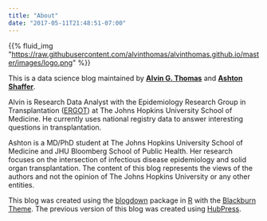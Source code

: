 ```yaml
---
title: "About"
date: "2017-05-11T21:48:51-07:00"
---
```


{{% fluid_img "https://raw.githubusercontent.com/alvinthomas/alvinthomas.github.io/master/images/logo.png" %}}


This is a data science blog maintained by [**Alvin G. Thomas**](https://github.com/alvinthomas) and [**Ashton Shaffer**](https://github.com/ashtonashaffer). 

Alvin is Research Data Analyst with the Epidemiology Research Group in Transplantation ([ERGOT](https://transplantepi.org/)) at The Johns Hopkins University School of Medicine. He currently uses national registry data to answer interesting questions in transplantation.

Ashton is a MD/PhD student at The Johns Hopkins University School of Medicine and JHU Bloomberg School of Public Health. Her research focuses on the intersection of infectious disease epidemiology and solid organ transplantation. 
The content of this blog represents the views of the authors and not the opinion of The Johns Hopkins University or any other entities.

This blog was created using the [blogdown](https://github.com/rstudio/blogdown) package in [R](https://www.r-project.org/) with the [Blackburn Theme](http://themes.gohugo.io/blackburn/). The previous version of this blog was created using [HubPress](http://hubpress.io/).